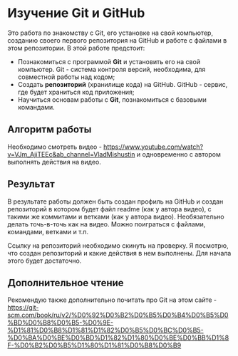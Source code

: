 # Изучение Git и GitHub

Это работа по знакомству с Git, его установке на свой компьютер, созданию своего первого репозитория на GitHub и работе с файлами в этом репозитории.
В этой работе предстоит:
- Познакомиться с программой **Git** и установить его на свой компьютер. Git - система контроля версий, необходима, для совместной работы над кодом;
- Создать **репозиторий** (хранилище кода) на GitHub. GitHub - сервис, где будет храниться код приложения;
- Научиться основам работы с **Git**, познакомиться с базовыми командами.

## Алгоритм работы
Необходимо смотреть видео - https://www.youtube.com/watch?v=VJm_AjiTEEc&ab_channel=VladMishustin
и одновременно с автором выполнять действия на видео.

## Результат
В результате работы должен быть создан профиль на GitHub и создан репозиторий в котором будет файл readme (как у автора видео), с такими же коммитами и ветками (как у автора видео). 
Необязательно делать точь-в-точь как на видео. Можно поиграться с файлами, командами, ветками и т.п.

Ссылку на репозиторий необходимо скинуть на проверку. Я посмотрю, что создан репозиторий и какие действия в нем выполнены. Для начала этого будет достаточно.

## Дополнительное чтение
Рекомендую также дополнительно почитать про Git на этом сайте - https://git-scm.com/book/ru/v2/%D0%92%D0%B2%D0%B5%D0%B4%D0%B5%D0%BD%D0%B8%D0%B5-%D0%9E-%D1%81%D0%B8%D1%81%D1%82%D0%B5%D0%BC%D0%B5-%D0%BA%D0%BE%D0%BD%D1%82%D1%80%D0%BE%D0%BB%D1%8F-%D0%B2%D0%B5%D1%80%D1%81%D0%B8%D0%B9
